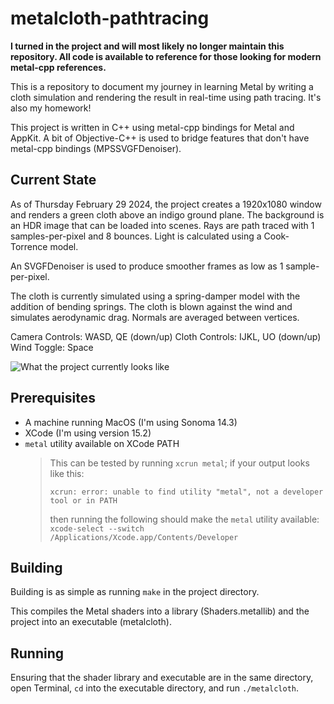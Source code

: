 # metalcloth-pathtracing

**I turned in the project and will most likely no longer maintain this repository. All code is available to reference for those looking for modern metal-cpp references.**

This is a repository to document my journey in learning Metal by writing a cloth simulation and rendering the result in real-time using path tracing. It's also my homework!

This project is written in C++ using metal-cpp bindings for Metal and AppKit. A bit of Objective-C++ is used to bridge features that don't have metal-cpp bindings (MPSSVGFDenoiser).

## Current State

As of Thursday February 29 2024, the project creates a 1920x1080 window and renders a green cloth above an indigo ground plane. The background is an HDR image that can be loaded into scenes. Rays are path traced with 1 samples-per-pixel and 8 bounces. Light is calculated using a Cook-Torrence model.

An SVGFDenoiser is used to produce smoother frames as low as 1 sample-per-pixel.

The cloth is currently simulated using a spring-damper model with the addition of bending springs. The cloth is blown against the wind and simulates aerodynamic drag. Normals are averaged between vertices.

Camera Controls: WASD, QE (down/up)
Cloth Controls: IJKL, UO (down/up)
Wind Toggle: Space

![What the project currently looks like](images/current_state_6.png)

## Prerequisites

- A machine running MacOS (I'm using Sonoma 14.3)
- XCode (I'm using version 15.2)
- `metal` utility available on XCode PATH
    > This can be tested by running `xcrun metal`; if your output looks like this:
    > ```
    > xcrun: error: unable to find utility "metal", not a developer tool or in PATH
    > ```
    > then running the following should make the `metal` utility available: `xcode-select --switch /Applications/Xcode.app/Contents/Developer`

## Building

Building is as simple as running `make` in the project directory.

This compiles the Metal shaders into a library (Shaders.metallib) and the project into an executable (metalcloth).

## Running

Ensuring that the shader library and executable are in the same directory, open Terminal, `cd` into the executable directory, and run `./metalcloth`.
